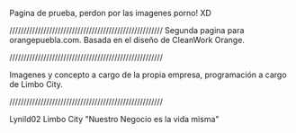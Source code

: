 Pagina de prueba, perdon por las imagenes porno! XD

//////////////////////////////////////////////////////
Segunda pagina para orangepuebla.com.
Basada en el diseño de CleanWork Orange.

//////////////////////////////////////////////////////

Imagenes y concepto a cargo de la propia empresa,
programación a cargo de Limbo City.

//////////////////////////////////////////////////////

Lynild02
Limbo City
"Nuestro Negocio es la vida misma"
